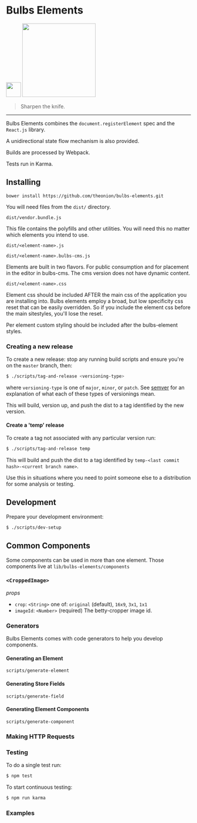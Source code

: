 # Bulbs Elements

<img src="http://webcomponents.org/img/logo.svg"  width="40" /> <img src="http://assets.onionstatic.com/onion/static/images/onion_logo.png" width="200" />

> Sharpen the knife.

<hr />

Bulbs Elements combines the `document.registerElement` spec and the `React.js` library.

A unidirectional state flow mechanism is also provided.

Builds are processed by Webpack.

Tests run in Karma.

## Installing

```
bower install https://github.com/theonion/bulbs-elements.git
```

You will need files from the `dist/` directory.

`dist/vendor.bundle.js`

This file contains the polyfills and other utilities. You will need this
no matter which elements you intend to use.

`dist/<element-name>.js`

`dist/<element-name>.bulbs-cms.js`

Elements are built in two flavors. For public consumption and for
placement in the editor in bulbs-cms. The cms version does not have
dynamic content.

`dist/<element-name>.css`

Element css should be included AFTER the main css of the application
you are installing into. Bulbs elements employ a broad, but low specificity
css reset that can be easily overridden. So if you include the element
css before the main sitestyles, you'll lose the reset.

Per element custom styling should be included after the bulbs-element styles.

### Creating a new release

To create a new release: stop any running build scripts and ensure you're on the ```master``` branch, then:
```bash
$ ./scripts/tag-and-release <versioning-type>
```
where ```versioning-type``` is one of ```major```, ```minor```, or ```patch```.
See [semver](http://semver.org/) for an explanation of what each of these types
of versionings mean.

This will build, version up, and push the dist to a tag identified by the new version.

#### Create a 'temp' release

To create a tag not associated with any particular version run:
```bash
$ ./scripts/tag-and-release temp
```

This will build and push the dist to a tag identified by `temp-<last commit hash>-<current branch name>`.

Use this in situations where you need to point someone else to a distribution
for some analysis or testing.

## Development
Prepare your development environment:

```bash
$ ./scripts/dev-setup
```

## Common Components

Some components can be used in more than one element.
Those components live at `lib/bulbs-elements/components`

### `<CroppedImage>`

*props*

* `crop`: `<String>` one of: `original` (default), `16x9`, `3x1`, `1x1` 
* `imageId`: `<Number>` (required) The betty-cropper image id.

### Generators

Bulbs Elements comes with code generators to help you develop components.

#### Generating an Element

`scripts/generate-element`

#### Generating Store Fields

`scripts/generate-field`

#### Generating Element Components

`scripts/generate-component`

### Making HTTP Requests

### Testing

To do a single test run:
```bash
$ npm test
```

To start continuous testing:
```bash
$ npm run karma
```

### Examples
